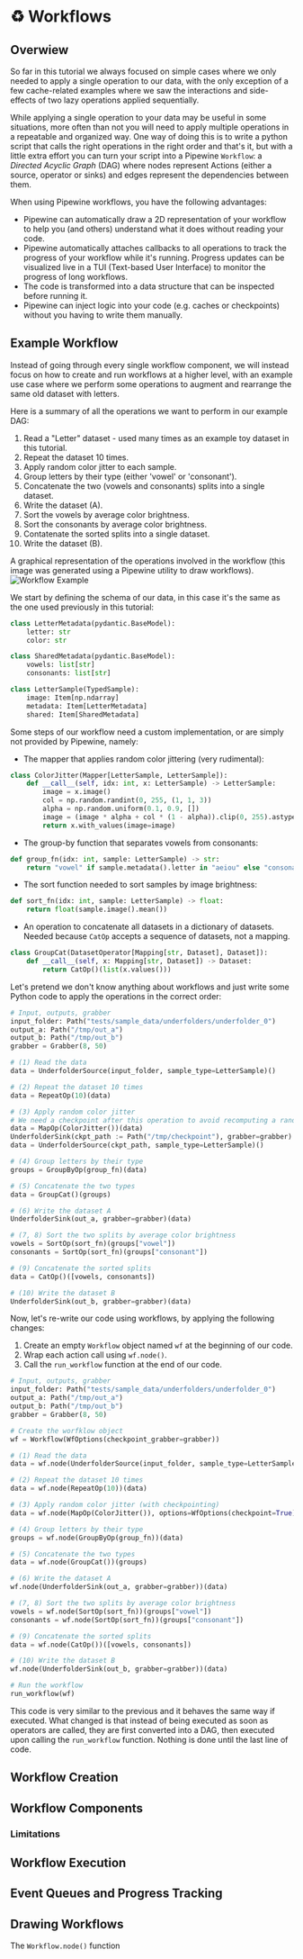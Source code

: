 # ♻️ Workflows

## Overwiew

So far in this tutorial we always focused on simple cases where we only needed to apply a single operation to our data, with the only exception of a few cache-related examples where we saw the interactions and side-effects of two lazy operations applied sequentially. 

While applying a single operation to your data may be useful in some situations, more often than not you will need to apply multiple operations in a repeatable and organized way. One way of doing this is to write a python script that calls the right operations in the right order and that's it, but with a little extra effort you can turn your script into a Pipewine `Workflow`: a *Directed Acyclic Graph* (DAG) where nodes represent Actions (either a source, operator or sinks) and edges represent the dependencies between them.

When using Pipewine workflows, you have the following advantages:

- Pipewine can automatically draw a 2D representation of your workflow to help you (and others) understand what it does without reading your code. 
- Pipewine automatically attaches callbacks to all operations to track the progress of your workflow while it's running. Progress updates can be visualized live in a TUI (Text-based User Interface) to monitor the progress of long workflows.
- The code is transformed into a data structure that can be inspected before running it. 
- Pipewine can inject logic into your code (e.g. caches or checkpoints) without you having to write them manually.  

## Example Workflow

Instead of going through every single workflow component, we will instead focus on how to create and run workflows at a higher level, with an example use case where we perform some operations to augment and rearrange the same old dataset with letters.

Here is a summary of all the operations we want to perform in our example DAG:

1. Read a "Letter" dataset - used many times as an example toy dataset in this tutorial. 
2. Repeat the dataset 10 times.
3. Apply random color jitter to each sample.
4. Group letters by their type (either 'vowel' or 'consonant').
5. Concatenate the two (vowels and consonants) splits into a single dataset.
6. Write the dataset (A).
7. Sort the vowels by average color brightness.
8. Sort the consonants by average color brightness.
9. Contatenate the sorted splits into a single dataset.
10. Write the dataset (B).

A graphical representation of the operations involved in the workflow (this image was generated using a Pipewine utility to draw workflows). 
![Workflow Example](../assets/wf.svg)

We start by defining the schema of our data, in this case it's the same as the one used previously in this tutorial:

``` py
class LetterMetadata(pydantic.BaseModel):
    letter: str
    color: str

class SharedMetadata(pydantic.BaseModel):
    vowels: list[str]
    consonants: list[str]

class LetterSample(TypedSample):
    image: Item[np.ndarray]
    metadata: Item[LetterMetadata]
    shared: Item[SharedMetadata]
```

Some steps of our workflow need a custom implementation, or are simply not provided by Pipewine, namely:

- The mapper that applies random color jittering (very rudimental):
``` py
class ColorJitter(Mapper[LetterSample, LetterSample]):
    def __call__(self, idx: int, x: LetterSample) -> LetterSample:
        image = x.image()
        col = np.random.randint(0, 255, (1, 1, 3))
        alpha = np.random.uniform(0.1, 0.9, [])
        image = (image * alpha + col * (1 - alpha)).clip(0, 255).astype(np.uint8)
        return x.with_values(image=image)
```
- The group-by function that separates vowels from consonants:
``` py
def group_fn(idx: int, sample: LetterSample) -> str:
    return "vowel" if sample.metadata().letter in "aeiou" else "consonant"
```
- The sort function needed to sort samples by image brightness:
``` py
def sort_fn(idx: int, sample: LetterSample) -> float:
    return float(sample.image().mean())
```
- An operation to concatenate all datasets in a dictionary of datasets. Needed because `CatOp` accepts a sequence of datasets, not a mapping. 
``` py
class GroupCat(DatasetOperator[Mapping[str, Dataset], Dataset]):
    def __call__(self, x: Mapping[str, Dataset]) -> Dataset:
        return CatOp()(list(x.values()))
```

Let's pretend we don't know anything about workflows and just write some Python code to apply the operations in the correct order:

``` py
# Input, outputs, grabber
input_folder: Path("tests/sample_data/underfolders/underfolder_0")
output_a: Path("/tmp/out_a")
output_b: Path("/tmp/out_b")
grabber = Grabber(8, 50)

# (1) Read the data
data = UnderfolderSource(input_folder, sample_type=LetterSample)()

# (2) Repeat the dataset 10 times
data = RepeatOp(10)(data)

# (3) Apply random color jitter 
# We need a checkpoint after this operation to avoid recomputing a random function! 
data = MapOp(ColorJitter())(data)
UnderfolderSink(ckpt_path := Path("/tmp/checkpoint"), grabber=grabber)
data = UnderfolderSource(ckpt_path, sample_type=LetterSample)()

# (4) Group letters by their type
groups = GroupByOp(group_fn)(data)

# (5) Concatenate the two types
data = GroupCat()(groups)

# (6) Write the dataset A
UnderfolderSink(out_a, grabber=grabber)(data)

# (7, 8) Sort the two splits by average color brightness
vowels = SortOp(sort_fn)(groups["vowel"])
consonants = SortOp(sort_fn)(groups["consonant"])

# (9) Concatenate the sorted splits 
data = CatOp()([vowels, consonants])

# (10) Write the dataset B
UnderfolderSink(out_b, grabber=grabber)(data)
```

Now, let's re-write our code using workflows, by applying the following changes:

1. Create an empty `Workflow` object named `wf` at the beginning of our code.
2. Wrap each action call using `wf.node()`. 
3. Call the `run_workflow` function at the end of our code.

``` py
# Input, outputs, grabber
input_folder: Path("tests/sample_data/underfolders/underfolder_0")
output_a: Path("/tmp/out_a")
output_b: Path("/tmp/out_b")
grabber = Grabber(8, 50)

# Create the worfklow object
wf = Workflow(WfOptions(checkpoint_grabber=grabber))

# (1) Read the data
data = wf.node(UnderfolderSource(input_folder, sample_type=LetterSample))()

# (2) Repeat the dataset 10 times
data = wf.node(RepeatOp(10))(data)

# (3) Apply random color jitter (with checkpointing)
data = wf.node(MapOp(ColorJitter()), options=WfOptions(checkpoint=True))(data)

# (4) Group letters by their type
groups = wf.node(GroupByOp(group_fn))(data)

# (5) Concatenate the two types
data = wf.node(GroupCat())(groups)

# (6) Write the dataset A
wf.node(UnderfolderSink(out_a, grabber=grabber))(data)

# (7, 8) Sort the two splits by average color brightness
vowels = wf.node(SortOp(sort_fn))(groups["vowel"])
consonants = wf.node(SortOp(sort_fn))(groups["consonant"])

# (9) Concatenate the sorted splits 
data = wf.node(CatOp())([vowels, consonants])

# (10) Write the dataset B
wf.node(UnderfolderSink(out_b, grabber=grabber))(data)

# Run the workflow
run_workflow(wf)
```

This code is very similar to the previous and it behaves the same way if executed. What changed is that instead of being executed as soon as operators are called, they are first converted into a DAG, then executed upon calling the `run_workflow` function. Nothing is done until the last line of code. 

## Workflow Creation

## Workflow Components

### Limitations

## Workflow Execution

## Event Queues and Progress Tracking

## Drawing Workflows


The `Workflow.node()` function 